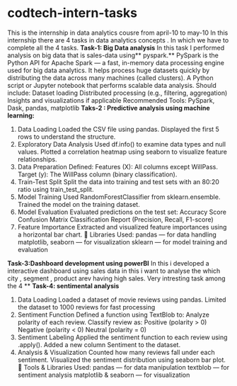 # codtech-intern-tasks
This is the internship in data analytics cousre from april-10 to may-10
In this internship there are 4 tasks in data analytics concepts . In which we have to complete all the 4 tasks.
**Task-1: Big Data analysis**
In this task I performed analysis on big data that is sales-data using** pyspark.**
PySpark is the Python API for Apache Spark — a fast, in-memory data processing engine used for big data analytics.
It helps process huge datasets quickly by distributing the data across many machines (called clusters).
A Python script or Jupyter notebook that performs scalable data analysis.
Should include:
Dataset loading
Distributed processing (e.g., filtering, aggregation)
Insights and visualizations if applicable
Recommended Tools:
PySpark, Dask, pandas, matplotlib
**Taks-2 : Predictive analysis using machine learning:**
1. Data Loading
Loaded the CSV file using pandas.
Displayed the first 5 rows to understand the structure.
2. Exploratory Data Analysis
Used df.info() to examine data types and null values.
Plotted a correlation heatmap using seaborn to visualize feature relationships.
3. Data Preparation
Defined:
Features (X): All columns except WillPass.
Target (y): The WillPass column (binary classification).
4. Train-Test Split
Split the data into training and test sets with an 80:20 ratio using train_test_split.
5. Model Training
Used RandomForestClassifier from sklearn.ensemble.
Trained the model on the training dataset.
6. Model Evaluation
Evaluated predictions on the test set:
Accuracy Score
Confusion Matrix
Classification Report (Precision, Recall, F1-score)
7. Feature Importance
Extracted and visualized feature importances using a horizontal bar chart.
📌 Libraries Used:
pandas — for data handling
matplotlib, seaborn — for visualization
sklearn — for model training and evaluation

**Task-3:Dashboard development using powerBI**
In this i developed a interactive dashboard using sales data
in this i want to analyse the which city , segment , product arev having high sales. 
Very intresting task among the 4 **
**Task-4: sentimental analysis**
1. Data Loading
Loaded a dataset of movie reviews using pandas.
Limited the dataset to 1000 reviews for fast processing
2. Sentiment Function
Defined a function using TextBlob to:
Analyze polarity of each review.
Classify review as:
Positive (polarity > 0)
Negative (polarity < 0)
Neutral (polarity = 0)
3. Sentiment Labeling
Applied the sentiment function to each review using .apply().
Added a new column Sentiment to the dataset.
4. Analysis & Visualization
Counted how many reviews fall under each sentiment.
Visualized the sentiment distribution using seaborn bar plot.
🔧 Tools & Libraries Used:
pandas — for data manipulation
textblob — for sentiment analysis
matplotlib & seaborn — for visualization

